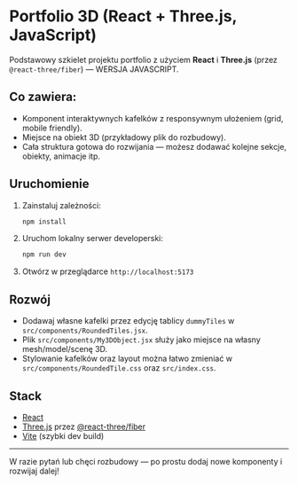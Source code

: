 # Portfolio 3D (React + Three.js, JavaScript)

Podstawowy szkielet projektu portfolio z użyciem **React** i **Three.js** (przez `@react-three/fiber`) — WERSJA JAVASCRIPT.

## Co zawiera:

- Komponent interaktywnych kafelków z responsywnym ułożeniem (grid, mobile friendly).
- Miejsce na obiekt 3D (przykładowy plik do rozbudowy).
- Cała struktura gotowa do rozwijania — możesz dodawać kolejne sekcje, obiekty, animacje itp.

## Uruchomienie

1. Zainstaluj zależności:

   ```bash
   npm install
   ```

2. Uruchom lokalny serwer developerski:

   ```bash
   npm run dev
   ```

3. Otwórz w przeglądarce `http://localhost:5173`

## Rozwój

- Dodawaj własne kafelki przez edycję tablicy `dummyTiles` w `src/components/RoundedTiles.jsx`.
- Plik `src/components/My3DObject.jsx` służy jako miejsce na własny mesh/model/scenę 3D.
- Stylowanie kafelków oraz layout można łatwo zmieniać w `src/components/RoundedTile.css` oraz `src/index.css`.

## Stack

- [React](https://react.dev/)
- [Three.js](https://threejs.org/) przez [@react-three/fiber](https://docs.pmnd.rs/react-three-fiber/getting-started/introduction)
- [Vite](https://vitejs.dev/) (szybki dev build)

---

W razie pytań lub chęci rozbudowy — po prostu dodaj nowe komponenty i rozwijaj dalej!